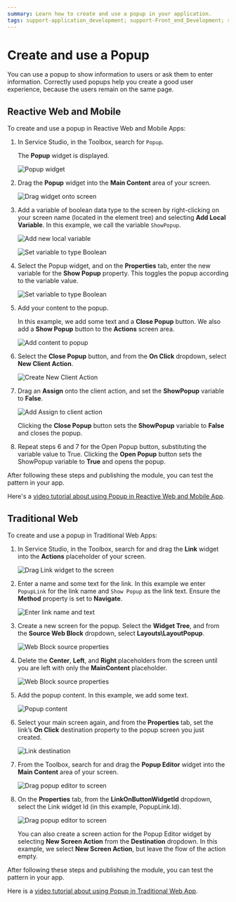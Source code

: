 ```yaml
---
summary: Learn how to create and use a popup in your application.
tags: support-application_development; support-Front_end_Development; support-Mobile_Apps; support-webapps
---
```


# Create and use a Popup

You can use a popup to show information to users or ask them to enter information. Correctly used popups help you create a good user experience, because the users remain on the same page.

## Reactive Web and Mobile

To create and use a popup in Reactive Web and Mobile Apps:

1. In Service Studio, in the Toolbox, search for `Popup`.

    The **Popup** widget is displayed. 

    ![Popup widget](images/popup-1-ss.png)

1. Drag the **Popup** widget into the **Main Content** area of your screen. 
    
    ![Drag widget onto screen](images/popup-2-ss.png)

1. Add a variable of boolean data type to the screen by right-clicking on your screen name (located in the element tree) and selecting **Add Local Variable**. In this example, we call the variable ``ShowPopup``.
        
    ![Add new local variable](images/popup-3-ss.png)

    ![Set variable to type Boolean](images/popup-4-ss.png)

1. Select the Popup widget, and on the **Properties** tab, enter the new variable for the **Show Popup** property. This toggles the popup according to the variable value. 

    ![Set variable to type Boolean](images/popup-5-ss.png)

1. Add your content to the popup.

    In this example, we add some text and a **Close Popup** button. We also add a **Show Popup** button to the **Actions** screen area.

    ![Add content to popup](images/popup-6-ss.png)

1. Select the **Close Popup** button, and from the **On Click** dropdown, select **New Client Action**.

    ![Create New Client Action](images/popup-8-ss.png)

1. Drag an **Assign** onto the client action, and set the **ShowPopup** variable to **False**. 

    ![Add Assign to client action ](images/popup-7-ss.png)

    Clicking the **Close Popup** button sets the **ShowPopup** variable to **False** and closes the popup.

1. Repeat steps 6 and 7 for the Open Popup button, substituting the variable value to True. Clicking the **Open Popup** button sets the ShowPopup variable to **True** and opens the popup.

After following these steps and publishing the module, you can test the pattern in your app.

<div class="info" markdown="1">

Here's a [video tutorial about using Popup in Reactive Web and Mobile App](https://www.youtube.com/watch?v=RrMARHvJBXU).

</div>

## Traditional Web

To create and use a popup in Traditional Web Apps:

1. In Service Studio, in the Toolbox, search for and drag the **Link** widget into the **Actions** placeholder of your screen.

    ![Drag Link widget to the screen](images/popupweb-1-ss.png)

1. Enter a name and some text for the link. In this example we enter ``PopupLink`` for the link name and ``Show Popup`` as the link text. Ensure the **Method** property is set to **Navigate**.

    ![Enter link name and text](images/popupweb-2-ss.png)

1. Create a new screen for the popup. Select the **Widget Tree**, and from the **Source Web Block** dropdown, select **Layouts\LayoutPopup**. 

    ![Web Block source properties](images/popupweb-3-ss.png)

1. Delete the **Center**, **Left**, and **Right** placeholders from the screen until you are left with only the **MainContent** placeholder.

    ![Web Block source properties](images/popupweb-4-ss.png)

1. Add the popup content. In this example, we add some text.

    ![Popup content](images/popupweb-5-ss.png)

1. Select your main screen again, and from the **Properties** tab, set the link’s **On Click** destination property to the popup screen you just created.

    ![Link destination](images/popupweb-6-ss.png)

1. From the Toolbox, search for and drag the **Popup Editor** widget into the **Main Content** area of your screen.

    ![Drag popup editor to screen](images/popupweb-7-ss.png)

1. On the **Properties** tab, from the  **LinkOnButtonWidgetId** dropdown, select the Link widget Id (in this example, PopupLink.Id). 

    ![Drag popup editor to screen](images/popupweb-8-ss.png)

    You can also create a screen action for the Popup Editor widget by selecting **New Screen Action** from the **Destination** dropdown. In this example, we select **New Screen Action**, but leave the flow of the action empty.

After following these steps and publishing the module, you can test the pattern in your app.

<div class="info" markdown="1">

Here is a [video tutorial about using Popup in Traditional Web App](https://www.youtube.com/watch?v=ShOCxc3g91M).

</div>